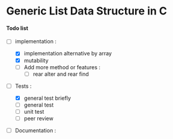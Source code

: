 # Generic List Data Structure in C



#### Todo list

- [ ] implementation : 
    - [x] implementation alternative by array 
    - [x] mutability
    - [ ] Add more method or features : 
        - [ ] rear alter and rear find
- [ ] Tests : 
    - [x] general test briefly
    - [ ] general test
    - [ ] unit test
    - [ ] peer review
- [ ] Documentation : 



